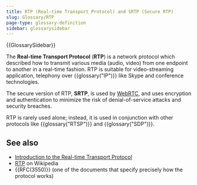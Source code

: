 ```yaml
---
title: RTP (Real-time Transport Protocol) and SRTP (Secure RTP)
slug: Glossary/RTP
page-type: glossary-definition
sidebar: glossarysidebar
---
```


{{GlossarySidebar}}

The **Real-time Transport Protocol** (**RTP**) is a network protocol which described how to transmit various media (audio, video) from one endpoint to another in a real-time fashion. RTP is suitable for video-streaming application, telephony over {{glossary("IP")}} like Skype and conference technologies.

The secure version of RTP, **SRTP**, is used by [WebRTC](/en-US/docs/Web/API/WebRTC_API), and uses encryption and authentication to minimize the risk of denial-of-service attacks and security breaches.

RTP is rarely used alone; instead, it is used in conjunction with other protocols like {{glossary("RTSP")}} and {{glossary("SDP")}}.

## See also

- [Introduction to the Real-time Transport Protocol](/en-US/docs/Web/API/WebRTC_API/Intro_to_RTP)
- [RTP](https://en.wikipedia.org/wiki/Real-time_Transport_Protocol) on Wikipedia
- {{RFC(3550)}} (one of the documents that specify precisely how the protocol works)
